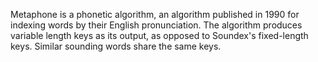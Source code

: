 Metaphone is a phonetic algorithm, an algorithm published in 1990 for indexing words by their English pronunciation. The algorithm produces variable length keys as its output, as opposed to Soundex's fixed-length keys. Similar sounding words share the same keys.